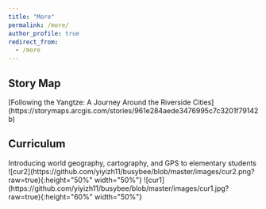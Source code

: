 ```yaml
---
title: "More"
permalink: /more/
author_profile: true
redirect_from: 
  - /more
---
```


<h2><b>Story Map</b></h2>
[Following the Yangtze: A Journey Around the Riverside Cities](https://storymaps.arcgis.com/stories/961e284aede3476995c7c3201f79142b)

<h2><b>Curriculum</b></h2>
Introducing world geography, cartography, and GPS to elementary students
![cur2](https://github.com/yiyizh11/busybee/blob/master/images/cur2.png?raw=true){:height="50%" width="50%"} ![cur1](https://github.com/yiyizh11/busybee/blob/master/images/cur1.jpg?raw=true){:height="60%" width="50%"}


